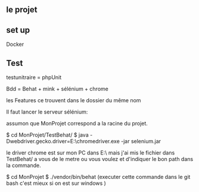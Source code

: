 
## le projet



## set up 

Docker

## Test 

testunitraire = phpUnit

Bdd           = Behat + mink + sélénium + chrome 


les Features ce trouvent dans le dossier du même nom 

Il faut lancer le serveur sélénium:

assumon que MonProjet correspond a la racine du projet.

$ cd MonProjet/TestBehat/
$ java -Dwebdriver.gecko.driver=E:\chromedriver.exe -jar selenium.jar

le driver chrome est sur mon PC dans E:\ mais j'ai mis le fichier dans TestBehat/   a vous de le metre ou vous voulez et d'indiquer le bon path dans la commande.

$ cd MonProjet
$ ./vendor/bin/behat   (executer cette commande dans le git bash c'est mieux si on est sur windows )


